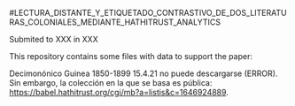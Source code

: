 #LECTURA_DISTANTE_Y_ETIQUETADO_CONTRASTIVO_DE_DOS_LITERATURAS_COLONIALES_MEDIANTE_HATHITRUST_ANALYTICS 

Submited to XXX in XXX

This repository contains some files with data to support the paper:

Decimonónico Guinea 1850-1899 15.4.21 no puede descargarse (ERROR). Sin embargo, la colección en la que se basa es pública: https://babel.hathitrust.org/cgi/mb?a=listis&c=1646924889. 
